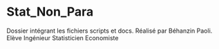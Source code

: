 # Stat_Non_Para
Dossier intégrant les fichiers scripts et docs.
Réalisé par Béhanzin Paoli. 
Elève Ingénieur Statisticien Economiste
